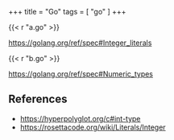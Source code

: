 +++
title = "Go"
tags = [ "go" ]
+++

{{< r "a.go" >}}

<https://golang.org/ref/spec#Integer_literals>

{{< r "b.go" >}}

<https://golang.org/ref/spec#Numeric_types>

## References

- <https://hyperpolyglot.org/c#int-type>
- <https://rosettacode.org/wiki/Literals/Integer>
